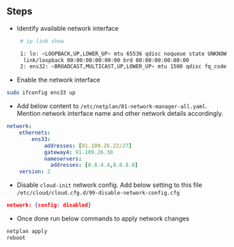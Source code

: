 ## Steps

- Identify available network interface
  
  ```sh
   # ip link show

   1: lo: <LOOPBACK,UP,LOWER_UP> mtu 65536 qdisc noqueue state UNKNOWN mode DEFAULT group default qlen 1000
    link/loopback 00:00:00:00:00:00 brd 00:00:00:00:00:00
   2: ens32: <BROADCAST,MULTICAST,UP,LOWER_UP> mtu 1500 qdisc fq_codel state UP mode DEFAULT group default qlen 1000 link/ether 00:0c:29:00:22:80 brd ff:ff:ff:ff:ff:ff
  ```
- Enable the network interface

```sh
sudo ifconfig ens33 up
```

- Add below content to `/etc/netplan/01-network-manager-all.yaml`. Mention network interface name and other network details accordingly.

```yaml
network:
    ethernets:
        ens33:
            addresses: [91.109.26.22/27]
            gateway4: 91.109.26.30
            nameservers:
              addresses: [8.8.4.4,8.8.8.8]
    version: 2
```
- Disable `cloud-init` network config. Add below setting to this file `/etc/cloud/cloud.cfg.d/99-disable-network-config.cfg`

```json
network: {config: disabled}
```

- Once done run below commands to apply network changes

```sh
netplan apply
reboot
```
